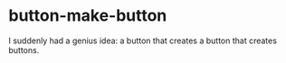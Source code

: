 # button-make-button

I suddenly had a genius idea: a button that creates a button that creates buttons.
